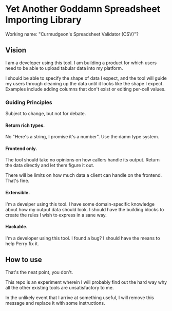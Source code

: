 # Yet Another Goddamn Spreadsheet Importing Library
Working name: "Curmudgeon's Spreadsheet Validator (CSV)"?


## Vision
I am a developer using this tool. I am building a product for which users need to be
able to upload tabular data into my platform.

I should be able to specify the shape of data I expect, and the tool will guide
my users through cleaning up the data until it looks like the shape I expect.
Examples include adding columns that don't exist or editing per-cell values.

### Guiding Principles
Subject to change, but not for debate.

#### Return rich types.
No "Here's a string, I promise it's a number". Use the damn type system.

#### Frontend only.
The tool should take no opinions on how callers handle its output.
Return the data directly and let them figure it out.

There will be limits on how much data a client can handle on the frontend.
That's fine.

#### Extensible.
I'm a develper using this tool. I have some domain-specific knowledge about how
my output data should look. I should have the building blocks to create the
rules I wish to express in a sane way.

#### Hackable.
I'm a developer using this tool. I found a bug? I should have the means to help
Perry fix it.


## How to use
That's the neat point, you don't.

This repo is an experiment wherein I will probably find out the hard way
why all the other existing tools are unsatisfactory to me.

In the unlikely event that I arrive at something useful, I will remove this message
and replace it with some instructions.
